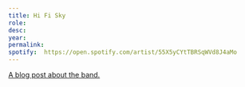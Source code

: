 ```yaml
---
title: Hi Fi Sky
role:   
desc:   
year:   
permalink:
spotify:  https://open.spotify.com/artist/55X5yCYtTBRSqWVd8J4aMo
---
```

[A blog post about the band.](http://www.thegatherings.org/64gather.html)
